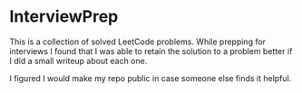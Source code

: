 # InterviewPrep
This is a collection of solved LeetCode problems. While prepping for interviews I found that I was able to retain the solution to a problem better if I did a small writeup about each one. 

I figured I would make my repo public in case someone else finds it helpful. 

